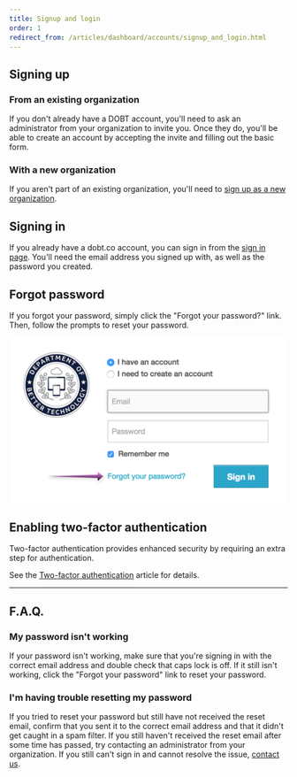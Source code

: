 ```yaml
---
title: Signup and login
order: 1
redirect_from: /articles/dashboard/accounts/signup_and_login.html
---
```


## Signing up

### From an existing organization

If you don't already have a DOBT account, you'll need to ask an administrator from your organization to invite you. Once they do, you'll be able to create an account by accepting the invite and filling out the basic form.

### With a new organization

If you aren't part of an existing organization, you'll need to [sign up as a new organization](https://dashboard.dobt.co/organizations/new).

## Signing in

If you already have a dobt.co account, you can sign in from the [sign in page](https://dashboard.dobt.co/sign_in). You'll need the email address you signed up with, as well as the password you created.

## Forgot password

If you forgot your password, simply click the "Forgot your password?" link. Then, follow the prompts to reset your password.

![screenshot](../images/forgot_password.png)

## Enabling two-factor authentication

Two-factor authentication provides enhanced security by requiring an extra step for authentication.

See the [Two-factor authentication](two_factor_auth.html) article for details.

---

## F.A.Q.

### My password isn't working

If your password isn't working, make sure that you're signing in with the correct email address and double check that caps lock is off. If it still isn't working, click the "Forgot your password" link to reset your password.

### I'm having trouble resetting my password

If you tried to reset your password but still have not received the reset email, confirm that you sent it to the correct email address and that it didn't get caught in a spam filter. If you still haven't received the reset email after some time has passed, try contacting an administrator from your organization. If you still can't sign in and cannot resolve the issue, [contact us](mailto:support@dobt.co).
